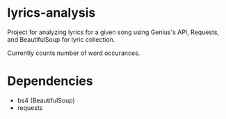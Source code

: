 # lyrics-analysis
Project for analyzing lyrics for a given song using Genius's API, Requests, and BeautifulSoup for lyric collection.

Currently counts number of word occurances.

# Dependencies
* bs4 (BeautifulSoup)
* requests
